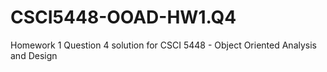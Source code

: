 # CSCI5448-OOAD-HW1.Q4
Homework 1 Question 4 solution for CSCI 5448 - Object Oriented Analysis and Design
